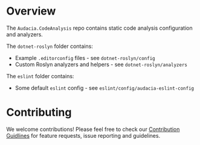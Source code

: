 # Overview

The `Audacia.CodeAnalysis` repo contains static code analysis configuration and analyzers.

The `dotnet-roslyn` folder contains:
- Example `.editorconfig` files - see `dotnet-roslyn/config`
- Custom Roslyn analyzers and helpers - see `dotnet-roslyn/analyzers`

The `eslint` folder contains:
- Some default `eslint` config - see `eslint/config/audacia-eslint-config`


# Contributing
We welcome contributions! Please feel free to check our [Contribution Guidlines](https://github.com/audaciaconsulting/.github/blob/46ce207a42935c9e73a01cb48dde02acc39ada03/CONTRIBUTING.md) for feature requests, issue reporting and guidelines.